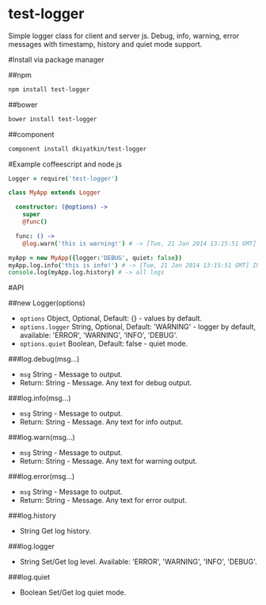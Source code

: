 test-logger
=============

Simple logger class for client and server js. Debug, info, warning, error messages with timestamp, history and quiet mode support.

#Install via package manager

##npm
```bash
npm install test-logger
```

##bower
```bash
bower install test-logger
```

##component
```bash
component install dkiyatkin/test-logger
```

#Example coffeescript and node.js

```coffee
Logger = require('test-logger')

class MyApp extends Logger

  constructor: (@options) ->
    super
    @func()

  func: () ->
    @log.warn('this is warning!') # -> [Tue, 21 Jan 2014 13:15:51 GMT] WARNING this is warning!

myApp = new MyApp({logger:'DEBUG', quiet: false})
myApp.log.info('this is info!') # -> [Tue, 21 Jan 2014 13:15:51 GMT] INFO this is info!
console.log(myApp.log.history) # -> all logs
```

#API

##new Logger(options)
- `options` Object, Optional, Default: {} - values by default.
- `options.logger` String, Optional, Default: 'WARNING' - logger by default, available: 'ERROR', 'WARNING', 'INFO', 'DEBUG'.
- `options.quiet` Boolean, Default: false - quiet mode.

###log.debug(msg...)
- `msg` String - Message to output.
- Return: String - Message.
Any text for debug output.

###log.info(msg...)
- `msg` String - Message to output.
- Return: String - Message.
Any text for info output.

###log.warn(msg...)
- `msg` String - Message to output.
- Return: String - Message.
Any text for warning output.

###log.error(msg...)
- `msg` String - Message to output.
- Return: String - Message.
Any text for error output.

###log.history
- String
Get log history.

###log.logger
- String
Set/Get log level. Available: 'ERROR', 'WARNING', 'INFO', 'DEBUG'.

###log.quiet
- Boolean
Set/Get log quiet mode.
